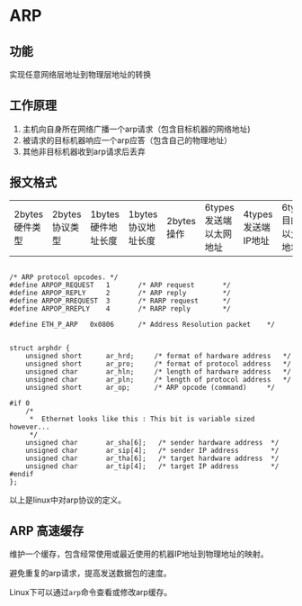 # ARP


## 功能

实现任意网络层地址到物理层地址的转换


## 工作原理

1. 主机向自身所在网络广播一个arp请求（包含目标机器的网络地址)
2. 被请求的目标机器响应一个arp应答（包含自己的物理地址）
3. 其他非目标机器收到arp请求后丢弃


## 报文格式

<table>
    <tr> 
        <td> 2bytes <br> 硬件类型 </td>
        <td> 2bytes <br> 协议类型 </td>
        <td> 1bytes <br> 硬件地址长度 </td>
        <td> 1bytes <br> 协议地址长度 </td>
        <td> 2bytes <br> 操作 </td>
        <td> 6types <br> 发送端以太网地址 </td>
        <td> 4types <br> 发送端IP地址 </td>
        <td> 6types <br> 目的端以太网地址 </td>
        <td> 4types <br> 目的端IP地址 </td>
    </tr>
</table>

```

/* ARP protocol opcodes. */
#define ARPOP_REQUEST   1       /* ARP request       */
#define ARPOP_REPLY     2       /* ARP reply         */
#define ARPOP_RREQUEST  3       /* RARP request      */
#define ARPOP_RREPLY    4       /* RARP reply        */

#define ETH_P_ARP   0x0806      /* Address Resolution packet    */


struct arphdr {
    unsigned short      ar_hrd;     /* format of hardware address   */
    unsigned short      ar_pro;     /* format of protocol address   */
    unsigned char       ar_hln;     /* length of hardware address   */
    unsigned char       ar_pln;     /* length of protocol address   */
    unsigned short      ar_op;      /* ARP opcode (command)     */

#if 0
    /*
     *  Ethernet looks like this : This bit is variable sized however...
     */
    unsigned char       ar_sha[6];   /* sender hardware address  */
    unsigned char       ar_sip[4];   /* sender IP address        */
    unsigned char       ar_tha[6];   /* target hardware address  */
    unsigned char       ar_tip[4];   /* target IP address        */
#endif
};

```

以上是linux中对arp协议的定义。



## ARP 高速缓存


维护一个缓存，包含经常使用或最近使用的机器IP地址到物理地址的映射。

避免重复的arp请求，提高发送数据包的速度。

Linux下可以通过`arp`命令查看或修改arp缓存。




